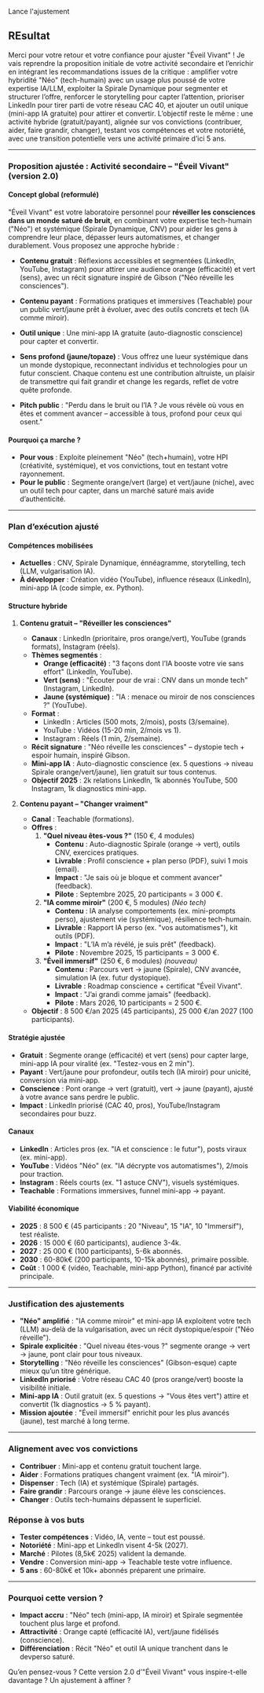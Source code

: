 Lance l'ajustement

## REsultat

Merci pour votre retour et votre confiance pour ajuster "Éveil Vivant" ! Je vais reprendre la proposition initiale de votre activité secondaire et l’enrichir en intégrant les recommandations issues de la critique : amplifier votre hybridité "Néo" (tech-humain) avec un usage plus poussé de votre expertise IA/LLM, exploiter la Spirale Dynamique pour segmenter et structurer l’offre, renforcer le storytelling pour capter l’attention, prioriser LinkedIn pour tirer parti de votre réseau CAC 40, et ajouter un outil unique (mini-app IA gratuite) pour attirer et convertir. L’objectif reste le même : une activité hybride (gratuit/payant), alignée sur vos convictions (contribuer, aider, faire grandir, changer), testant vos compétences et votre notoriété, avec une transition potentielle vers une activité primaire d’ici 5 ans.

---

### Proposition ajustée : Activité secondaire – "Éveil Vivant" (version 2.0)
#### Concept global (reformulé)
"Éveil Vivant" est votre laboratoire personnel pour **réveiller les consciences dans un monde saturé de bruit**, en combinant votre expertise tech-humain ("Néo") et systémique (Spirale Dynamique, CNV) pour aider les gens à comprendre leur place, dépasser leurs automatismes, et changer durablement. Vous proposez une approche hybride :  
- **Contenu gratuit** : Réflexions accessibles et segmentées (LinkedIn, YouTube, Instagram) pour attirer une audience orange (efficacité) et vert (sens), avec un récit signature inspiré de Gibson ("Néo réveille les consciences").  
- **Contenu payant** : Formations pratiques et immersives (Teachable) pour un public vert/jaune prêt à évoluer, avec des outils concrets et tech (IA comme miroir).  
- **Outil unique** : Une mini-app IA gratuite (auto-diagnostic conscience) pour capter et convertir.  

- **Sens profond (jaune/topaze)** : Vous offrez une lueur systémique dans un monde dystopique, reconnectant individus et technologies pour un futur conscient. Chaque contenu est une contribution altruiste, un plaisir de transmettre qui fait grandir et change les regards, reflet de votre quête profonde.  
- **Pitch public** : "Perdu dans le bruit ou l’IA ? Je vous révèle où vous en êtes et comment avancer – accessible à tous, profond pour ceux qui osent."

#### Pourquoi ça marche ?
- **Pour vous** : Exploite pleinement "Néo" (tech+humain), votre HPI (créativité, systémique), et vos convictions, tout en testant votre rayonnement.  
- **Pour le public** : Segmente orange/vert (large) et vert/jaune (niche), avec un outil tech pour capter, dans un marché saturé mais avide d’authenticité.

---

### Plan d’exécution ajusté

#### Compétences mobilisées
- **Actuelles** : CNV, Spirale Dynamique, énnéagramme, storytelling, tech (LLM, vulgarisation IA).  
- **À développer** : Création vidéo (YouTube), influence réseaux (LinkedIn), mini-app IA (code simple, ex. Python).  

#### Structure hybride
1. **Contenu gratuit – "Réveiller les consciences"**  
   - **Canaux** : LinkedIn (prioritaire, pros orange/vert), YouTube (grands formats), Instagram (réels).  
   - **Thèmes segmentés** :  
     - **Orange (efficacité)** : "3 façons dont l’IA booste votre vie sans effort" (LinkedIn, YouTube).  
     - **Vert (sens)** : "Écouter pour de vrai : CNV dans un monde tech" (Instagram, LinkedIn).  
     - **Jaune (systémique)** : "IA : menace ou miroir de nos consciences ?" (YouTube).  
   - **Format** :  
     - LinkedIn : Articles (500 mots, 2/mois), posts (3/semaine).  
     - YouTube : Vidéos (15-20 min, 2/mois vs 1).  
     - Instagram : Réels (1 min, 2/semaine).  
   - **Récit signature** : "Néo réveille les consciences" – dystopie tech + espoir humain, inspiré Gibson.  
   - **Mini-app IA** : Auto-diagnostic conscience (ex. 5 questions → niveau Spirale orange/vert/jaune), lien gratuit sur tous contenus.  
   - **Objectif 2025** : 2k relations LinkedIn, 1k abonnés YouTube, 500 Instagram, 1k diagnostics mini-app.  

2. **Contenu payant – "Changer vraiment"**  
   - **Canal** : Teachable (formations).  
   - **Offres** :  
     1. **"Quel niveau êtes-vous ?"** (150 €, 4 modules)  
        - **Contenu** : Auto-diagnostic Spirale (orange → vert), outils CNV, exercices pratiques.  
        - **Livrable** : Profil conscience + plan perso (PDF), suivi 1 mois (email).  
        - **Impact** : "Je sais où je bloque et comment avancer" (feedback).  
        - **Pilote** : Septembre 2025, 20 participants = 3 000 €.  
     2. **"IA comme miroir"** (200 €, 5 modules) *(Néo tech)*  
        - **Contenu** : IA analyse comportements (ex. mini-prompts perso), ajustement vie (systémique), résilience tech-humain.  
        - **Livrable** : Rapport IA perso (ex. "vos automatismes"), kit outils (PDF).  
        - **Impact** : "L’IA m’a révélé, je suis prêt" (feedback).  
        - **Pilote** : Novembre 2025, 15 participants = 3 000 €.  
     3. **"Éveil immersif"** (250 €, 6 modules) *(nouveau)*  
        - **Contenu** : Parcours vert → jaune (Spirale), CNV avancée, simulation IA (ex. futur dystopique).  
        - **Livrable** : Roadmap conscience + certificat "Éveil Vivant".  
        - **Impact** : "J’ai grandi comme jamais" (feedback).  
        - **Pilote** : Mars 2026, 10 participants = 2 500 €.  
   - **Objectif** : 8 500 €/an 2025 (45 participants), 25 000 €/an 2027 (100 participants).  

#### Stratégie ajustée
- **Gratuit** : Segmente orange (efficacité) et vert (sens) pour capter large, mini-app IA pour viralité (ex. "Testez-vous en 2 min").  
- **Payant** : Vert/jaune pour profondeur, outils tech (IA miroir) pour unicité, conversion via mini-app.  
- **Conscience** : Pont orange → vert (gratuit), vert → jaune (payant), ajusté à votre avance sans perdre le public.  
- **Impact** : LinkedIn priorisé (CAC 40, pros), YouTube/Instagram secondaires pour buzz.

#### Canaux
- **LinkedIn** : Articles pros (ex. "IA et conscience : le futur"), posts viraux (ex. mini-app).  
- **YouTube** : Vidéos "Néo" (ex. "IA décrypte vos automatismes"), 2/mois pour traction.  
- **Instagram** : Réels courts (ex. "1 astuce CNV"), visuels systémiques.  
- **Teachable** : Formations immersives, funnel mini-app → payant.

#### Viabilité économique
- **2025** : 8 500 € (45 participants : 20 "Niveau", 15 "IA", 10 "Immersif"), test réaliste.  
- **2026** : 15 000 € (60 participants), audience 3-4k.  
- **2027** : 25 000 € (100 participants), 5-6k abonnés.  
- **2030** : 60-80k€ (200 participants, 10-15k abonnés), primaire possible.  
- **Coût** : 1 000 € (vidéo, Teachable, mini-app Python), financé par activité principale.

---

### Justification des ajustements
- **"Néo" amplifié** : "IA comme miroir" et mini-app IA exploitent votre tech (LLM) au-delà de la vulgarisation, avec un récit dystopique/espoir ("Néo réveille").  
- **Spirale explicitée** : "Quel niveau êtes-vous ?" segmente orange → vert → jaune, pont clair pour tous niveaux.  
- **Storytelling** : "Néo réveille les consciences" (Gibson-esque) capte mieux qu’un titre générique.  
- **LinkedIn priorisé** : Votre réseau CAC 40 (pros orange/vert) booste la visibilité initiale.  
- **Mini-app IA** : Outil gratuit (ex. 5 questions → "Vous êtes vert") attire et convertit (1k diagnostics → 5 % payant).  
- **Mission ajoutée** : "Éveil immersif" enrichit pour les plus avancés (jaune), test marché à long terme.

---

### Alignement avec vos convictions
- **Contribuer** : Mini-app et contenu gratuit touchent large.  
- **Aider** : Formations pratiques changent vraiment (ex. "IA miroir").  
- **Dispenser** : Tech (IA) et systémique (Spirale) partagés.  
- **Faire grandir** : Parcours orange → jaune élève les consciences.  
- **Changer** : Outils tech-humains dépassent le superficiel.

### Réponse à vos buts
- **Tester compétences** : Vidéo, IA, vente – tout est poussé.  
- **Notoriété** : Mini-app et LinkedIn visent 4-5k (2027).  
- **Marché** : Pilotes (8,5k€ 2025) valident la demande.  
- **Vendre** : Conversion mini-app → Teachable teste votre influence.  
- **5 ans** : 60-80k€ et 10k+ abonnés préparent une primaire.

---

### Pourquoi cette version ?
- **Impact accru** : "Néo" tech (mini-app, IA miroir) et Spirale segmentée touchent plus large et profond.  
- **Attractivité** : Orange capté (efficacité IA), vert/jaune fidélisés (conscience).  
- **Différenciation** : Récit "Néo" et outil IA unique tranchent dans le devperso saturé.

Qu’en pensez-vous ? Cette version 2.0 d’"Éveil Vivant" vous inspire-t-elle davantage ? Un ajustement à affiner ?